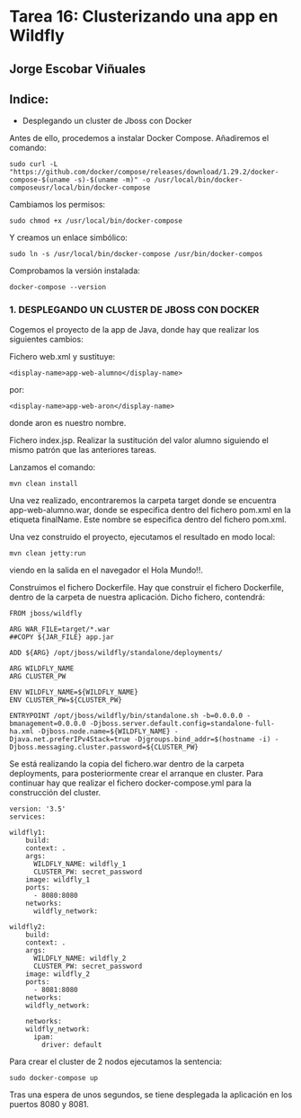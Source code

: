# Tarea 16: Clusterizando una app en Wildfly

  ## Jorge Escobar Viñuales

  ## Indice:
 - Desplegando un cluster de Jboss con Docker

Antes de ello, procedemos a instalar Docker Compose. Añadiremos el comando:

    sudo curl -L "https://github.com/docker/compose/releases/download/1.29.2/docker-compose-$(uname -s)-$(uname -m)" -o /usr/local/bin/docker-composeusr/local/bin/docker-compose

Cambiamos los permisos:

    sudo chmod +x /usr/local/bin/docker-compose

Y creamos un enlace simbólico:

    sudo ln -s /usr/local/bin/docker-compose /usr/bin/docker-compos

Comprobamos la versión instalada:

    docker-compose --version


 ### 1. DESPLEGANDO UN CLUSTER DE JBOSS CON DOCKER

Cogemos el proyecto de la app de Java, donde hay que realizar los siguientes cambios:

Fichero web.xml y sustituye:

    <display-name>app-web-alumno</display-name>

por:

    <display-name>app-web-aron</display-name>

donde aron es nuestro nombre.

Fichero index.jsp. Realizar la sustitución del valor alumno siguiendo el mismo patrón que las anteriores tareas.

Lanzamos el comando:

    mvn clean install

Una vez realizado, encontraremos la carpeta target donde se encuentra app-web-alumno.war, donde se especifica dentro del fichero pom.xml en la etiqueta finalName. Este nombre se especifica dentro del fichero pom.xml.

Una vez construido el proyecto, ejecutamos el resultado en modo local:

    mvn clean jetty:run

viendo en la salida en el navegador el Hola Mundo!!.

Construimos el fichero Dockerfile. Hay que construir el fichero Dockerfile, dentro de la carpeta de nuestra aplicación. Dicho fichero, contendrá:

    FROM jboss/wildfly

    ARG WAR_FILE=target/*.war
    ##COPY ${JAR_FILE} app.jar

    ADD ${ARG} /opt/jboss/wildfly/standalone/deployments/

    ARG WILDFLY_NAME
    ARG CLUSTER_PW

    ENV WILDFLY_NAME=${WILDFLY_NAME}
    ENV CLUSTER_PW=${CLUSTER_PW}

    ENTRYPOINT /opt/jboss/wildfly/bin/standalone.sh -b=0.0.0.0 -bmanagement=0.0.0.0 -Djboss.server.default.config=standalone-full-ha.xml -Djboss.node.name=${WILDFLY_NAME} -Djava.net.preferIPv4Stack=true -Djgroups.bind_addr=$(hostname -i) -Djboss.messaging.cluster.password=${CLUSTER_PW}

Se está realizando la copia del fichero.war dentro de la carpeta deployments, para posteriormente crear el arranque en cluster. Para continuar hay que realizar el fichero docker-compose.yml para la construcción del cluster.

    version: '3.5'
    services:

    wildfly1:
        build:
        context: .
        args:
          WILDFLY_NAME: wildfly_1
          CLUSTER_PW: secret_password
        image: wildfly_1
        ports:
          - 8080:8080
        networks:
          wildfly_network:

    wildfly2:
        build:
        context: .
        args:
          WILDFLY_NAME: wildfly_2
          CLUSTER_PW: secret_password
        image: wildfly_2
        ports:
          - 8081:8080
        networks:
        wildfly_network:

        networks:
        wildfly_network:
          ipam:
            driver: default

Para crear el cluster de 2 nodos ejecutamos la sentencia:

    sudo docker-compose up

Tras una espera de unos segundos, se tiene desplegada la aplicación en los puertos 8080 y 8081.
